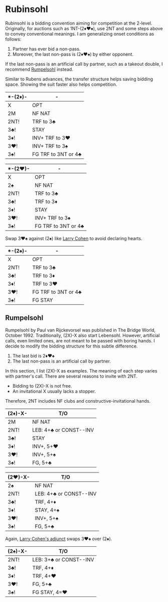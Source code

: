 # Rubinsohl

Rubinsohl is a bidding convention aiming for competition at the 2-level.
Originally, for auctions such as 1NT-(2♦♥♠), use 2NT and some steps above to
convey conventional meanings.  I am generalizing onset conditions as follows:

1. Partner has ever bid a non-pass.
2. Moreover, the last non-pass is (2♦♥♠) by either opponent.

If the last non-pass is an artificial call by partner, such as a takeout double,
I recommend [Rumpelsohl](#rumpelsohl) instead.

Similar to Rubens advances, the transfer structure helps saving bidding space.
Showing the suit faster also helps competition.

| *-(2♦)- | - |
|---------|---|
| X       | OPT
| 2M      | NF NAT
| 2NT!    | TRF to 3♣
| 3♣!     | STAY
| 3♦!     | INV+ TRF to 3♥
| 3♥!     | INV+ TRF to 3♠
| 3♠!     | FG TRF to 3NT or 4♣

| *-(2♥)- | - |
|---------|---|
| X       | OPT
| 2♠      | NF NAT
| 2NT!    | TRF to 3♣
| 3♣!     | TRF to 3♦
| 3♦!     | STAY
| 3♥!     | INV+ TRF to 3♠
| 3♠!     | FG TRF to 3NT or 4♣

Swap 3♥♠ against (2♠) like [Larry Cohen][larryco] to avoid declaring hearts.

[larryco]: https://www.larryco.com/bridge-articles/transfer-lebensohl

| *-(2♠)- | - |
|---------|---|
| X       | OPT
| 2NT!    | TRF to 3♣
| 3♣!     | TRF to 3♦
| 3♦!     | TRF to 3♥
| 3♥!     | FG TRF to 3NT or 4♣
| 3♠!     | FG STAY

## Rumpelsohl

Rumpelsohl by Paul van Rijckevorsel was published in The Bridge World, October
1992\.  Traditionally, (2X)-X also start Lebensohl.  However, artificial calls,
even limited ones, are not meant to be passed with boring hands.  I decide to
modify the bidding structure for this subtle difference.

1. The last bid is 2♦♥♠
2. The last non-pass is an artificial call by partner.

In this section, I list (2X)-X as examples.  The meaning of each step varies
with partner's call.  There are several reasons to invite with 2NT.

- Bidding to (2X)-X is not free.
- An invitational X usually lacks a stopper.

Therefore, 2NT includes NF clubs and constructive-invitational hands.

| (2♦)-X- | T/O |
|---------|-----|
| 2M      | NF NAT
| 2NT!    | LEB: 4+♣ or CONST--INV
| 3♣!     | STAY
| 3♦!     | INV+, 5+♥
| 3♥!     | INV+, 5+♠
| 3♠!     | FG, 5+♣

| (2♥)-X- | T/O |
|---------|-----|
| 2♠      | NF NAT
| 2NT!    | LEB: 4+♣ or CONST--INV
| 3♣!     | TRF, 4+♦
| 3♦!     | STAY, 4=♠
| 3♥!     | INV+, 5+♠
| 3♠!     | FG, 5+♣

Again, [Larry Cohen's adjunct][larryco] swaps 3♥♠ over (2♠).

| (2♠)-X- | T/O |
|---------|-----|
| 2NT!    | LEB: 3+♣ or CONST--INV
| 3♣!     | TRF, 4+♦
| 3♦!     | TRF, 4+♥
| 3♥!     | FG, 5+♣
| 3♠!     | FG STAY, 4=♥
